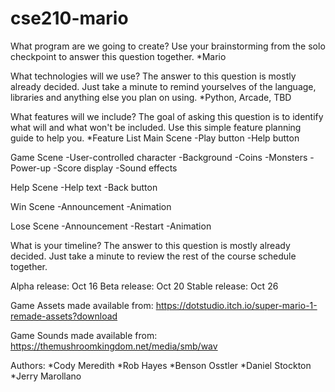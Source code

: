 # cse210-mario

What program are we going to create? Use your brainstorming from the solo checkpoint to answer this question together.
*Mario

What technologies will we use? The answer to this question is mostly already decided. Just take a minute to remind yourselves of the language, libraries and anything else you plan on using.
*Python, Arcade, TBD

What features will we include? The goal of asking this question is to identify what will and what won't be included. Use this simple feature planning guide to help you.
*Feature List
  Main Scene
    -Play button
    -Help button
  
  Game Scene
    -User-controlled character
    -Background
    -Coins
    -Monsters
    -Power-up
    -Score display
    -Sound effects
  
  Help Scene
    -Help text
    -Back button
 
  Win Scene
    -Announcement
    -Animation
    
  Lose Scene
    -Announcement
    -Restart
    -Animation

What is your timeline? The answer to this question is mostly already decided. Just take a minute to review the rest of the course schedule together.

Alpha release: Oct 16
Beta release: Oct 20
Stable release: Oct 26

Game Assets made available from:
https://dotstudio.itch.io/super-mario-1-remade-assets?download

Game Sounds made available from:
https://themushroomkingdom.net/media/smb/wav

Authors:
*Cody Meredith
*Rob Hayes
*Benson Osstler
*Daniel Stockton
*Jerry Marollano
